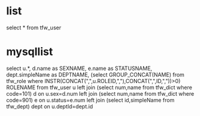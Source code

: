 list
===
select * from tfw_user 

mysqllist
===
select u.*,
	d.name as SEXNAME,
	e.name as STATUSNAME,
	dept.simpleName as DEPTNAME,
	(select GROUP_CONCAT(NAME) from tfw_role where  INSTR(CONCAT(",",u.ROLEID,","),CONCAT(",",ID,","))>0) ROLENAME
from tfw_user u 
	left join (select num,name from tfw_dict where code=101) d on u.sex=d.num 
	left join (select num,name from tfw_dict where code=901) e on u.status=e.num 
	left join (select id,simpleName from tfw_dept) dept on u.deptId=dept.id
